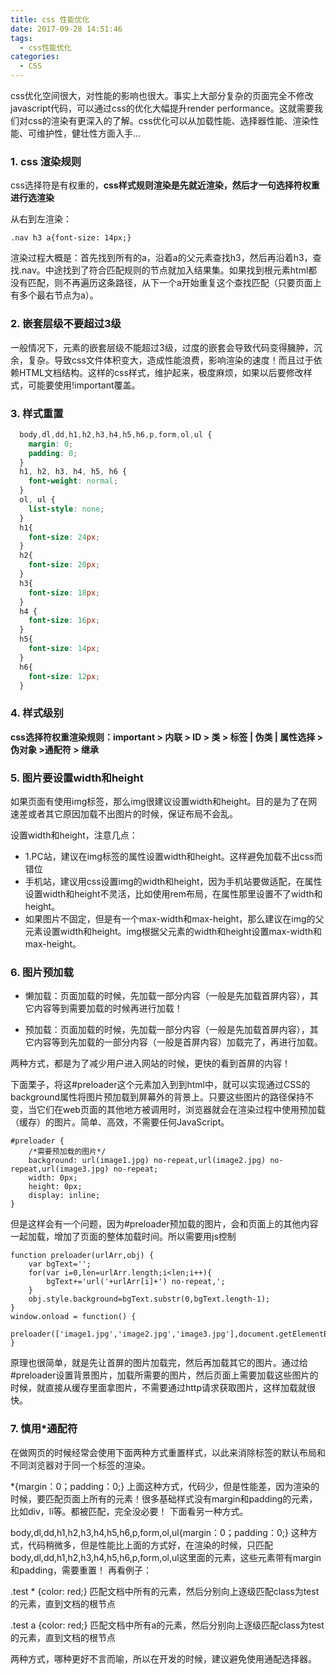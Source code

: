 ```yaml
---
title: css 性能优化
date: 2017-09-28 14:51:46
tags:
  - css性能优化
categories: 
  - CSS
---
```


css优化空间很大，对性能的影响也很大。事实上大部分复杂的页面完全不修改javascript代码，可以通过css的优化大幅提升render performance。这就需要我们对css的渲染有更深入的了解。css优化可以从加载性能、选择器性能、渲染性能、可维护性，健壮性方面入手...
<!-- more -->

### 1. css 渲染规则

css选择符是有权重的，**css样式规则渲染是先就近渲染，然后才一句选择符权重进行选渲染**

从右到左渲染：
```
.nav h3 a{font-size: 14px;}
```

渲染过程大概是：首先找到所有的a，沿着a的父元素查找h3，然后再沿着h3，查找.nav。中途找到了符合匹配规则的节点就加入结果集。如果找到根元素html都没有匹配，则不再遍历这条路径，从下一个a开始重复这个查找匹配（只要页面上有多个最右节点为a）。

### 2. 嵌套层级不要超过3级

一般情况下，元素的嵌套层级不能超过3级，过度的嵌套会导致代码变得臃肿，沉余，复杂。导致css文件体积变大，造成性能浪费，影响渲染的速度！而且过于依赖HTML文档结构。这样的css样式，维护起来，极度麻烦，如果以后要修改样式，可能要使用!important覆盖。

### 3. 样式重置
```css
  body,dl,dd,h1,h2,h3,h4,h5,h6,p,form,ol,ul {
    margin: 0;
    padding: 0;
  }
  h1, h2, h3, h4, h5, h6 {
    font-weight: normal;
  }
  ol, ul {
    list-style: none;
  }
  h1{
    font-size: 24px;
  }
  h2{
    font-size: 20px;
  }
  h3{
    font-size: 18px;
  }
  h4 {
    font-size: 16px;
  }
  h5{
    font-size: 14px;
  }
  h6{
    font-size: 12px;
  }
```

### 4. 样式级别

**css选择符权重渲染规则：important > 内联 > ID > 类 > 标签 | 伪类 | 属性选择 > 伪对象 >通配符 > 继承**

### 5. 图片要设置width和height

如果页面有使用img标签，那么img很建议设置width和height。目的是为了在网速差或者其它原因加载不出图片的时候，保证布局不会乱。

设置width和height，注意几点：
  - 1.PC站，建议在img标签的属性设置width和height。这样避免加载不出css而错位
  - 手机站，建议用css设置img的width和height，因为手机站要做适配，在属性设置width和height不灵活，比如使用rem布局，在属性那里设置不了width和height。
  - 如果图片不固定，但是有一个max-width和max-height，那么建议在img的父元素设置width和height。img根据父元素的width和height设置max-width和max-height。

### 6. 图片预加载

- 懒加载：页面加载的时候，先加载一部分内容（一般是先加载首屏内容），其它内容等到需要加载的时候再进行加载！

- 预加载：页面加载的时候，先加载一部分内容（一般是先加载首屏内容），其它内容等到先加载的一部分内容（一般是首屏内容）加载完了，再进行加载。

两种方式，都是为了减少用户进入网站的时候，更快的看到首屏的内容！

下面栗子，将这#preloader这个元素加入到到html中，就可以实现通过CSS的background属性将图片预加载到屏幕外的背景上。只要这些图片的路径保持不变，当它们在web页面的其他地方被调用时，浏览器就会在渲染过程中使用预加载（缓存）的图片。简单、高效，不需要任何JavaScript。
```
#preloader {
    /*需要预加载的图片*/
    background: url(image1.jpg) no-repeat,url(image2.jpg) no-repeat,url(image3.jpg) no-repeat;
    width: 0px;
    height: 0px;
    display: inline;
}
```
但是这样会有一个问题，因为#preloader预加载的图片，会和页面上的其他内容一起加载，增加了页面的整体加载时间。所以需要用js控制
```
function preloader(urlArr,obj) {
    var bgText='';
    for(var i=0,len=urlArr.length;i<len;i++){
        bgText+='url('+urlArr[i]+') no-repeat,';
    }
    obj.style.background=bgText.substr(0,bgText.length-1);
}
window.onload = function() {
   preloader(['image1.jpg','image2.jpg','image3.jpg'],document.getElementById('preloader'));
}
```
原理也很简单，就是先让首屏的图片加载完，然后再加载其它的图片。通过给#preloader设置背景图片，加载所需要的图片，然后页面上需要加载这些图片的时候，就直接从缓存里面拿图片，不需要通过http请求获取图片，这样加载就很快。

### 7. 慎用*通配符

在做网页的时候经常会使用下面两种方式重置样式，以此来消除标签的默认布局和不同浏览器对于同一个标签的渲染。

*{margin：0；padding：0;}
上面这种方式，代码少，但是性能差，因为渲染的时候，要匹配页面上所有的元素！很多基础样式没有margin和padding的元素，比如div，li等。都被匹配，完全没必要！
下面看另一种方式。

body,dl,dd,h1,h2,h3,h4,h5,h6,p,form,ol,ul{margin：0；padding：0;}
这种方式，代码稍微多，但是性能比上面的方式好，在渲染的时候，只匹配body,dl,dd,h1,h2,h3,h4,h5,h6,p,form,ol,ul这里面的元素，这些元素带有margin和padding，需要重置！
再看例子：

.test * {color: red;}
匹配文档中所有的元素，然后分别向上逐级匹配class为test的元素，直到文档的根节点

.test a {color: red;}
匹配文档中所有a的元素，然后分别向上逐级匹配class为test的元素，直到文档的根节点

两种方式，哪种更好不言而喻，所以在开发的时候，建议避免使用通配选择器。

